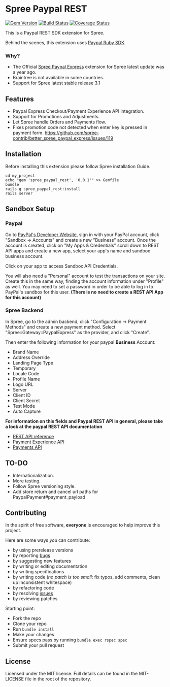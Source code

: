 # Spree Paypal REST
[![Gem Version](https://badge.fury.io/rb/spree_paypal_rest.svg)](https://badge.fury.io/rb/spree_paypal_rest)
[![Build Status](https://travis-ci.org/hugomarquez/spree_paypal_rest.svg?branch=master)](https://travis-ci.org/hugomarquez/spree_paypal_rest)
[![Coverage Status](https://coveralls.io/repos/github/hugomarquez/spree_paypal_rest/badge.svg?branch=master)](https://coveralls.io/github/hugomarquez/spree_paypal_rest?branch=master)


This is a Paypal REST SDK extension for Spree.

Behind the scenes, this extension uses [Paypal Ruby SDK](https://github.com/paypal/PayPal-Ruby-SDK).

### Why?
* The Official [Spree Paypal Express](https://github.com/spree-contrib/better_spree_paypal_express) extension for Spree latest update was a year ago.
* Braintree is not available in some countries.
* Support for Spree latest stable release 3.1

## Features
* Paypal Express Checkout/Payment Experience API integration.
* Support for Promotions and Adjustments.
* Let Spree handle Orders and Payments flow.
* Fixes promotion code not detected when enter key is pressed in payment form. https://github.com/spree-contrib/better_spree_paypal_express/issues/119

## Installation
Before installing this extension please follow Spree installation Guide.
    
    cd my_project
    echo "gem 'spree_paypal_rest', '0.0.1'" >> Gemfile
    bundle
    rails g spree_paypal_rest:install
    rails server
        
## Sandbox Setup

### Paypal

Go to [PayPal's Developer Website](https://developer.paypal.com/), sign in with your PayPal account, click "Sandbox -> Accounts" and create a new "Business" account. Once the account is created, click on "My Apps & Credentials" scroll down to REST API apps and create a new app, select your app's name and sandbox business account.

Click on your app to access Sandbox API Credentials.

You will also need a "Personal" account to test the transactions on your site. Create this in the same way, finding the account information under "Profile" as well. You may need to set a password in order to be able to log in to PayPal's sandbox for this user. **(There is no need to create a REST API App for this account)**

### Spree Backend

In Spree, go to the admin backend, click "Configuration -> Payment Methods" and create a new payment method. Select "Spree::Gateway::PaypalExpress" as the provider, and click "Create".

Then enter the following information for your paypal **Business** Account:
* Brand Name
* Address Override
* Landing Page Type
* Temporary
* Locale Code
* Profile Name
* Logo URL
* Server
* Client ID
* Client Secret
* Test Mode
* Auto Capture

**For information on this fields and Paypal REST API in general, please take a look at the paypal REST API documentation**

* [REST API reference](https://developer.paypal.com/docs/api/)
* [Payment Experience API](https://developer.paypal.com/docs/api/payment-experience/)
* [Payments API](https://developer.paypal.com/docs/api/payments/)

## TO-DO
* Internationalization.
* More testing.
* Follow Spree versioning style.
* Add store return and cancel url paths for PaypalPayment#payment_payload


## Contributing

In the spirit of free software, **everyone** is encouraged to help improve this project.

Here are some ways *you* can contribute:

* by using prerelease versions
* by reporting [bugs][2]
* by suggesting new features
* by writing or editing documentation
* by writing specifications
* by writing code (*no patch is too small*: fix typos, add comments, clean up inconsistent whitespace)
* by refactoring code
* by resolving [issues][2]
* by reviewing patches

Starting point:

* Fork the repo
* Clone your repo
* Run `bundle install`
* Make your changes
* Ensure specs pass by running `bundle exec rspec spec`
* Submit your pull request

[2]: https://github.com/spree/better_spree_paypal_express/issues

## License
Licensed under the MIT license. Full details can be found in the MIT-LICENSE file in the root of the repository.
